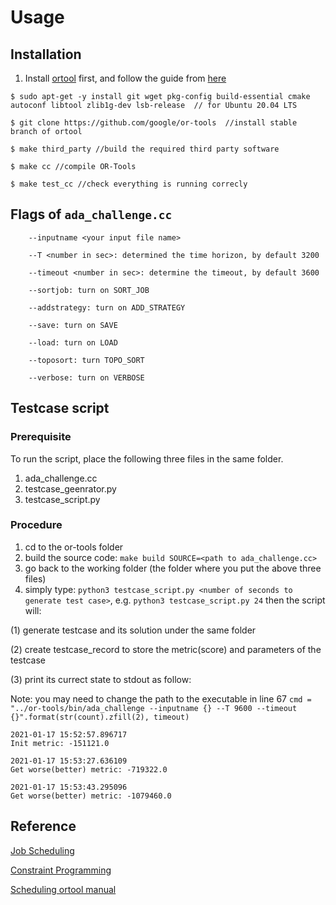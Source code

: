 # Usage 

## Installation
 1. Install [ortool](https://github.com/google/or-tools) first, and follow the guide from [here](https://developers.google.com/optimization/install/cpp/source_linux) 

```
$ sudo apt-get -y install git wget pkg-config build-essential cmake autoconf libtool zlib1g-dev lsb-release  // for Ubuntu 20.04 LTS

$ git clone https://github.com/google/or-tools  //install stable branch of ortool

$ make third_party //build the required third party software

$ make cc //compile OR-Tools

$ make test_cc //check everything is running correcly
```

## Flags of `ada_challenge.cc`

```
    --inputname <your input file name>

    --T <number in sec>: determined the time horizon, by default 3200

    --timeout <number in sec>: determine the timeout, by default 3600

    --sortjob: turn on SORT_JOB

    --addstrategy: turn on ADD_STRATEGY

    --save: turn on SAVE

    --load: turn on LOAD

    --toposort: turn TOPO_SORT
    
    --verbose: turn on VERBOSE
```

## Testcase script
### Prerequisite
To run the script, place the following three files in the same folder.
1. ada_challenge.cc
2. testcase_geenrator.py
3. testcase_script.py
### Procedure
1. cd to the or-tools folder
2. build the source code: `make build SOURCE=<path to ada_challenge.cc>`
3. go back to the working folder (the folder where you put the above three files)
4. simply type: `python3 testcase_script.py <number of seconds to generate test case>`, e.g. `python3 testcase_script.py 24`
then the script will:

(1) generate testcase and its solution under the same folder

(2) create testcase_record to store the metric(score) and parameters of the testcase

(3) print its currect state to stdout as follow:

Note: you may need to change the path to the executable in line 67 `cmd = "../or-tools/bin/ada_challenge --inputname {} --T 9600 --timeout {}".format(str(count).zfill(2), timeout)`
```
2021-01-17 15:52:57.896717
Init metric: -151121.0

2021-01-17 15:53:27.636109
Get worse(better) metric: -719322.0

2021-01-17 15:53:43.295096
Get worse(better) metric: -1079460.0
```


## Reference
   
[Job Scheduling](https://developers.google.com/optimization/scheduling/job_shop)

[Constraint Programming](https://developers.google.com/optimization/reference/sat/cp_model/IntervalVar)

[Scheduling ortool manual](https://acrogenesis.com/or-tools/documentation/user_manual/manual/ls/scheduling_or_tools.html)
